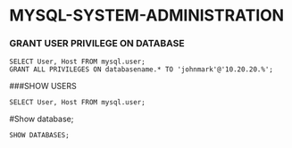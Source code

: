 # MYSQL-SYSTEM-ADMINISTRATION

### GRANT USER PRIVILEGE ON DATABASE
```
SELECT User, Host FROM mysql.user;
GRANT ALL PRIVILEGES ON databasename.* TO 'johnmark'@'10.20.20.%';
```
###SHOW USERS
```
SELECT User, Host FROM mysql.user;
```
#Show database;
```
SHOW DATABASES;
```
